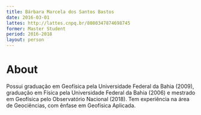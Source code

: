```yaml
---
title: Bárbara Marcela dos Santos Bastos
date: 2016-03-01
lattes: http://lattes.cnpq.br/8080347874698745
former: Master Student
period: 2016-2018
layout: person
---
```


# About

Possui graduação em Geofísica pela Universidade Federal da Bahia (2009),
graduação em Física pela Universidade Federal da Bahia (2006) e mestrado em
Geofísica pelo Observatório Nacional (2018). Tem experiência na área de
Geociências, com ênfase em Geofísica Aplicada.
